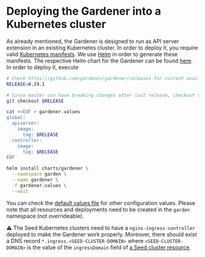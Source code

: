 # Deploying the Gardener into a Kubernetes cluster
As already mentioned, the Gardener is designed to run as API server extension in an existing Kubernetes cluster. In order to deploy it, you require valid [Kubernetes manifests](https://kubernetes.io/docs/concepts/cluster-administration/manage-deployment/). We use [Helm](http://helm.sh/) in order to generate these manifests. The respective Helm chart for the Gardener can be found [here](../../charts/gardener). In order to deploy it, execute

```bash
# Check https://github.com/gardener/gardener/releases for current available releases.
RELEASE=0.19.1

# Since master can have breaking changes after last release, checkout the tag for your release
git checkout $RELEASE

cat <<EOF > gardener.values
global:
  apiserver:
    image:
      tag: $RELEASE
  controller:
    image:
      tag: $RELEASE
EOF

helm install charts/gardener \
  --namespace garden \
  --name gardener \
  -f gardener.values \
  --wait
```

You can check the [default values file](../../charts/gardener/values.yaml) for other configuration values. Please note that all resources and deployments need to be created in the `garden` namespace (not overrideable).

:warning: The Seed Kubernetes clusters need to have a `nginx-ingress-controller` deployed to make the Gardener work properly. Moreover, there should exist a DNS record `*.ingress.<SEED-CLUSTER-DOMAIN>` where `<SEED-CLUSTER-DOMAIN>` is the value of the `ingressDomain` field of [a Seed cluster resource](../../example/50-seed-aws.yaml).
